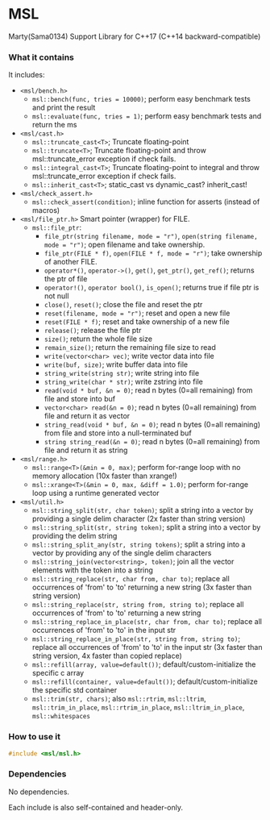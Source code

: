 # MSL
Marty(Sama0134) Support Library for C++17 (C++14 backward-compatible)

### What it contains
It includes:
- `<msl/bench.h>`
	- `msl::bench(func, tries = 10000)`; perform easy benchmark tests and print the result
	- `msl::evaluate(func, tries = 1)`; perform easy benchmark tests and return the ms
- `<msl/cast.h>`
	- `msl::truncate_cast<T>`; Truncate floating-point
	- `msl::truncate<T>`; Truncate floating-point and throw msl::truncate_error exception if check fails.
	- `msl::integral_cast<T>`; Truncate floating-point to integral and throw msl::truncate_error exception if check fails.
	- `msl::inherit_cast<T>`; static_cast vs dynamic_cast? inherit_cast!
- `<msl/check_assert.h>`
	- `msl::check_assert(condition)`; inline function for asserts (instead of macros)
- `<msl/file_ptr.h>` Smart pointer (wrapper) for FILE.
	- `msl::file_ptr`:
		- `file_ptr(string filename, mode = "r")`, `open(string filename, mode = "r")`; open filename and take ownership.
		- `file_ptr(FILE * f)`, `open(FILE * f, mode = "r")`; take ownership of another FILE.
		- `operator*()`, `operator->()`, `get()`, `get_ptr()`, `get_ref()`; returns the ptr of file
		- `operator!()`, `operator bool()`, `is_open()`; returns true if file ptr is not null
		- `close()`, `reset()`; close the file and reset the ptr
		- `reset(filename, mode = "r")`; reset and open a new file
		- `reset(FILE * f)`; reset and take ownership of a new file
		- `release()`; release the file ptr
		- `size()`; return the whole file size
		- `remain_size()`; return the remaining file size to read
		- `write(vector<char> vec)`; write vector data into file
		- `write(buf, size)`; write buffer data into file
		- `string_write(string str)`; write string into file
		- `string_write(char * str)`; write zstring into file
		- `read(void * buf, &n = 0)`; read n bytes (0=all remaining) from file and store into buf
		- `vector<char> read(&n = 0)`; read n bytes (0=all remaining) from file and return it as vector
		- `string_read(void * buf, &n = 0)`; read n bytes (0=all remaining) from file and store into a null-terminated buf
		- `string string_read(&n = 0)`; read n bytes (0=all remaining) from file and return it as string
- `<msl/range.h>`
	- `msl::range<T>(&min = 0, max)`; perform for-range loop with no memory allocation (10x faster than xrange!)
	- `msl::xrange<T>(&min = 0, max, &diff = 1.0)`; perform for-range loop using a runtime generated vector
- `<msl/util.h>`
	- `msl::string_split(str, char token)`; split a string into a vector by providing a single delim character (2x faster than string version)
	- `msl::string_split(str, string token)`; split a string into a vector by providing the delim string
	- `msl::string_split_any(str, string tokens)`; split a string into a vector by providing any of the single delim characters
	- `msl::string_join(vector<string>, token)`; join all the vector elements with the token into a string
	- `msl::string_replace(str, char from, char to)`; replace all occurrences of 'from' to 'to' returning a new string (3x faster than string version)
	- `msl::string_replace(str, string from, string to)`; replace all occurrences of 'from' to 'to' returning a new string
	- `msl::string_replace_in_place(str, char from, char to)`; replace all occurrences of 'from' to 'to' in the input str
	- `msl::string_replace_in_place(str, string from, string to)`; replace all occurrences of 'from' to 'to' in the input str (3x faster than string version, 4x faster than copied replace)
	- `msl::refill(array, value=default())`; default/custom-initialize the specific c array
	- `msl::refill(container, value=default())`; default/custom-initialize the specific std container
	- `msl::trim(str, chars)`; also `msl::rtrim`, `msl::ltrim`, `msl::trim_in_place`, `msl::rtrim_in_place`, `msl::ltrim_in_place`, `msl::whitespaces`

### How to use it
```cpp
#include <msl/msl.h>
```

### Dependencies
No dependencies.

Each include is also self-contained and header-only.
